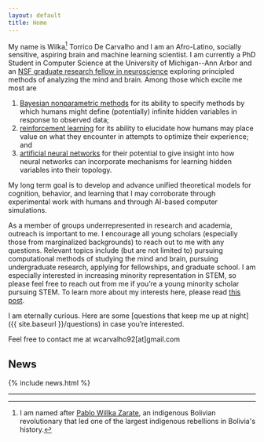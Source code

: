 ```yaml
---
layout: default
title: Home
---
```



My name is Wilka[^1] Torrico De Carvalho and I am an Afro-Latino, socially sensitive, aspiring brain and machine learning scientist. I am currently a PhD Student in Computer Science at the University of Michigan--Ann Arbor and an <a href="https://www.nsfgrfp.org/">NSF graduate research fellow in neuroscience</a> exploring principled methods of analyzing the mind and brain. Among those which excite me most are 
<!-- http://gershmanlab.webfactional.com/pubs/GershmanNiv12.pdf -->
1. [Bayesian nonparametric methods](http://gershmanlab.webfactional.com/pubs/GershmanBlei12.pdf) for its ability to specify methods by which humans might define (potentially) infinite hidden variables in response to observed data;
2. [reinforcement learning](https://www.princeton.edu/~nivlab/papers/NivLangdon2016.pdf) for its ability to elucidate how humans may place value on what they encounter in attempts to optimize their experience; and
3. [artificial neural networks](https://www.ncbi.nlm.nih.gov/pubmed/26906502) for their potential to give insight into how neural networks can incorporate mechanisms for learning hidden variables into their topology.
 <!-- (e.g., convolutional neural networks have been shown to inadvertently learn visual primitives like edges and contours). -->

My long term goal is to develop and advance unified theoretical models for cognition, behavior, and learning that I may corroborate through experimental work with humans  and through AI-based computer simulations. 

As a member of groups underrepresented in research and academia, outreach is important to me. I encourage all young scholars (especially those from marginalized backgrounds) to reach out to me with any questions. Relevant topics include (but are not limited to) pursuing computational methods of studying the mind and brain, pursuing undergraduate research, applying for fellowships, and graduate school. 
I am especially interested in increasing minority representation in STEM, so please feel free to reach out from me if you’re a young minority scholar pursuing STEM. To learn more about my interests here, please read [this post](https://medium.com/@wcarvalho92/a-statement-on-the-importance-of-representation-of-minority-groups-be400d98686). 
<!-- To learn more about my motivations, please read my <a href=" {{ site.baseurl }}/2017/09/09/outreach-statement/">statement on outreach</a>. -->

I am eternally curious. Here are some [questions that keep me up at night]({{ site.baseurl }}/questions) in case you’re interested.

Feel free to contact me at wcarvalho92[at]gmail.com

## News
{% include news.html %}

---

[^1]: I am named after [Pablo Willka Zarate](https://en.wikipedia.org/wiki/Willka), an indigenous Bolivian revolutionary that led one of the largest indigenous rebellions in Bolivia's history.
<!-- [2^]: see [here](page-to-be-made) for a longer list. (free-energy principle, artificial neural networks) -->